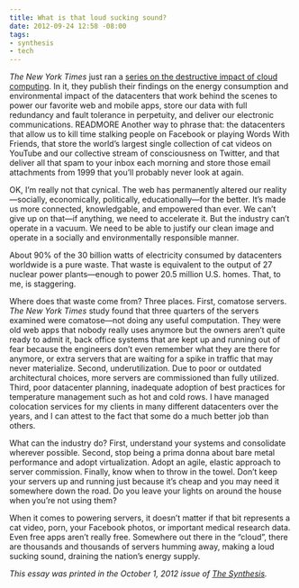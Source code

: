 ```yaml
---
title: What is that loud sucking sound?
date: 2012-09-24 12:58 -08:00
tags:
- synthesis
- tech
---
```

_The New York Times_ just ran a [series on the destructive impact of cloud computing](http://www.nytimes.com/2012/09/23/technology/data-centers-waste-vast-amounts-of-energy-belying-industry-image.html). 
In it, they publish their findings on the energy consumption and environmental impact of the datacenters that work behind the scenes to power our favorite web and mobile apps, store our data with full 
redundancy and fault tolerance in perpetuity, and deliver our electronic communications. READMORE Another way to phrase that: the datacenters that allow us to kill time stalking people on Facebook or playing 
Words With Friends, that store the world&rsquo;s largest single collection of cat videos on YouTube and our collective stream of consciousness on Twitter, and that deliver all that spam to your inbox 
each morning and store those email attachments from 1999 that you&rsquo;ll probably never look at again.

OK, I&rsquo;m really not that cynical. The web has permanently altered our reality&mdash;socially, economically, politically, educationally&mdash;for the better. It&rsquo;s made us more connected, 
knowledgable, and empowered than ever. We can&rsquo;t give up on that&mdash;if anything, we need to accelerate it. But the industry can&rsquo;t operate in a vacuum. We need to be able to justify our
clean image and operate in a socially and environmentally responsible manner.

About 90% of the 30 billion watts of electricity consumed by datacenters worldwide is a pure waste. That waste is equivalent to the output of 27 nuclear power plants&mdash;enough to power 20.5 million U.S. homes.
That, to me, is staggering.

Where does that waste come from? Three places. First, comatose servers. _The New York Times_ study found that three quarters of the servers examined were comatose&mdash;not doing any useful computation. 
They were old web apps that nobody really uses anymore but the owners aren&rsquo;t quite ready to admit it, back office systems that are kept up and running out of fear because the engineers don&rsquo;t 
even remember what they are there for anymore, or extra servers that are waiting for a spike in traffic that may never materialize. Second, underutilization. Due to poor or outdated architectural choices, 
more servers are commissioned than fully utilized. Third, poor datacenter planning, inadequate adoption of best practices for temperature management such as hot and cold rows. I have managed colocation 
services for my clients in many different datacenters over the years, and I can attest to the fact that some do a much better job than others.

What can the industry do? First, understand your systems and consolidate wherever possible. Second, stop being a prima donna about bare metal performance and adopt virtualization. Adopt an agile, 
elastic approach to server commission. Finally, know when to throw in the towel. Don&rsquo;t keep your servers up and running just because it&rsquo;s cheap and you may need it somewhere down the road. 
Do you leave your lights on around the house when you&rsquo;re not using them?

When it comes to powering servers, it doesn&rsquo;t matter if that bit represents a cat video, porn, your Facebook photos, or important medical research data. Even free apps aren&rsquo;t really free. 
Somewhere out there in the &ldquo;cloud&rdquo;, there are thousands and thousands of servers humming away, making a loud sucking sound, draining the nation&rsquo;s energy supply.

_This essay was printed in the October 1, 2012 issue of [The Synthesis](http://synthesisweekly.com/)._
